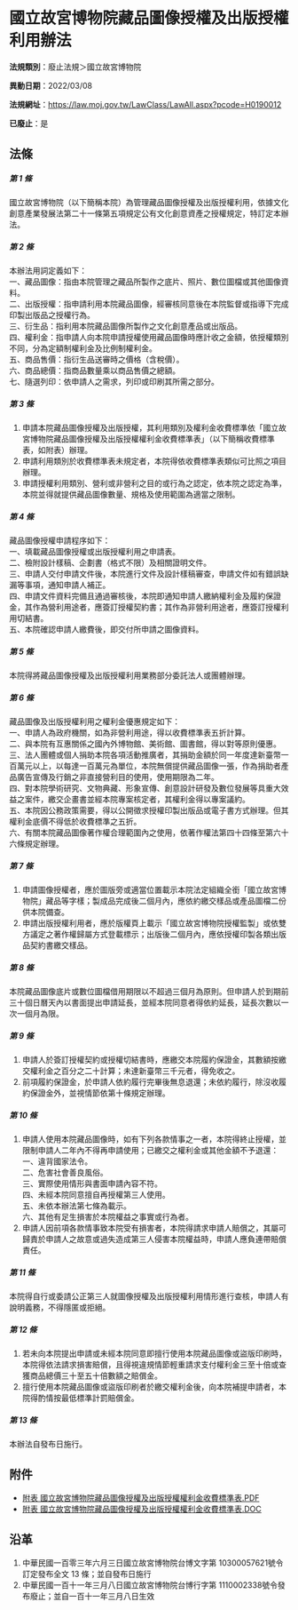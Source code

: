 # 國立故宮博物院藏品圖像授權及出版授權利用辦法

**法規類別**：廢止法規＞國立故宮博物院

**異動日期**：2022/03/08  

**法規網址**：https://law.moj.gov.tw/LawClass/LawAll.aspx?pcode=H0190012

**已廢止**：是



## 法條
##### 第 1 條
國立故宮博物院（以下簡稱本院）為管理藏品圖像授權及出版授權利用，依據文化創意產業發展法第二十一條第五項規定公有文化創意資產之授權規定，特訂定本辦法。

##### 第 2 條
本辦法用詞定義如下：  
一、藏品圖像：指由本院管理之藏品所製作之底片、照片、數位圖檔或其他圖像資料。  
二、出版授權：指申請利用本院藏品圖像，經審核同意後在本院監督或指導下完成印製出版品之授權行為。  
三、衍生品：指利用本院藏品圖像所製作之文化創意產品或出版品。  
四、權利金：指申請人向本院申請授權使用藏品圖像時應計收之金額，依授權類別不同，分為定額制權利金及比例制權利金。  
五、商品售價：指衍生品送審時之價格（含稅價）。  
六、商品總價：指商品數量乘以商品售價之總額。  
七、隨選列印：依申請人之需求，列印或印刷其所需之部分。

##### 第 3 條
1. 申請本院藏品圖像授權及出版授權，其利用類別及權利金收費標準依「國立故宮博物院藏品圖像授權及出版授權權利金收費標準表」（以下簡稱收費標準表，如附表）辦理。
1. 申請利用類別於收費標準表未規定者，本院得依收費標準表類似可比照之項目辦理。
1. 申請授權利用類別、營利或非營利之目的或行為之認定，依本院之認定為準，本院並得就提供藏品圖像數量、規格及使用範圍為適當之限制。

##### 第 4 條
藏品圖像授權申請程序如下：  
一、填載藏品圖像授權或出版授權利用之申請表。  
二、檢附設計樣稿、企劃書（格式不限）及相關證明文件。  
三、申請人交付申請文件後，本院進行文件及設計樣稿審查，申請文件如有錯誤缺漏等事項，通知申請人補正。  
四、申請文件資料完備且通過審核後，本院即通知申請人繳納權利金及履約保證金，其作為營利用途者，應簽訂授權契約書；其作為非營利用途者，應簽訂授權利用切結書。  
五、本院確認申請人繳費後，即交付所申請之圖像資料。

##### 第 5 條
本院得將藏品圖像授權及出版授權利用業務部分委託法人或團體辦理。

##### 第 6 條
藏品圖像及出版授權利用之權利金優惠規定如下：  
一、申請人為政府機關，如為非營利用途，得以收費標準表五折計算。  
二、與本院有互惠關係之國內外博物館、美術館、圖書館，得以對等原則優惠。  
三、法人團體或個人捐助本院各項活動推廣者，其捐助金額於同一年度達新臺幣一百萬元以上，以每達一百萬元為單位，本院無償提供藏品圖像一張，作為捐助者產品廣告宣傳及行銷之非直接營利目的使用，使用期限為二年。  
四、對本院學術研究、文物典藏、形象宣傳、創意設計研發及數位發展等具重大效益之案件，繳交企畫書並經本院專案核定者，其權利金得以專案議約。  
五、本院因公務政策需要，得以公開徵求授權印製出版品或電子書方式辦理。但其權利金底價不得低於收費標準之五折。  
六、有關本院藏品圖像著作權合理範圍內之使用，依著作權法第四十四條至第六十六條規定辦理。

##### 第 7 條
1. 申請圖像授權者，應於圖版旁或適當位置載示本院法定組織全銜「國立故宮博物院」藏品等字樣；製成品完成後二個月內，應依約繳交樣品或產品圖檔二份供本院備查。
1. 申請出版授權利用者，應於版權頁上載示「國立故宮博物院授權監製」或依雙方議定之著作權歸屬方式登載標示；出版後二個月內，應依授權印製各類出版品契約書繳交樣品。

##### 第 8 條
本院藏品圖像底片或數位圖檔借用期限以不超過三個月為原則。但申請人於到期前三十個日曆天內以書面提出申請延長，並經本院同意者得依約延長，延長次數以一次一個月為限。

##### 第 9 條
1. 申請人於簽訂授權契約或授權切結書時，應繳交本院履約保證金，其數額按繳交權利金之百分之二十計算；未達新臺幣三千元者，得免收之。
1. 前項履約保證金，於申請人依約履行完畢後無息退還；未依約履行，除沒收履約保證金外，並視情節依第十條規定辦理。

##### 第 10 條
1. 申請人使用本院藏品圖像時，如有下列各款情事之一者，本院得終止授權，並限制申請人二年內不得再申請使用；已繳交之權利金或其他金額不予退還：  
一、違背國家法令。  
二、危害社會善良風俗。  
三、實際使用情形與書面申請內容不符。  
四、未經本院同意擅自再授權第三人使用。  
五、未依本辦法第七條為載示。  
六、其他有足生損害於本院權益之事實或行為者。
1. 申請人因前項各款情事致本院受有損害者，本院得請求申請人賠償之，其屬可歸責於申請人之故意或過失造成第三人侵害本院權益時，申請人應負連帶賠償責任。

##### 第 11 條
本院得自行或委請公正第三人就圖像授權及出版授權利用情形進行查核，申請人有說明義務，不得隱匿或拒絕。

##### 第 12 條
1. 若未向本院提出申請或未經本院同意即擅行使用本院藏品圖像或盜版印刷時，本院得依法請求損害賠償，且得視違規情節輕重請求支付權利金三至十倍或查獲商品總價三十至五十倍數額之賠償金。
1. 擅行使用本院藏品圖像或盜版印刷者於繳交權利金後，向本院補提申請者，本院得酌情按最低標準計罰賠償金。

##### 第 13 條
本辦法自發布日施行。
## 附件
* [附表  國立故宮博物院藏品圖像授權及出版授權權利金收費標準表.PDF](https://law.moj.gov.tw/LawClass/LawGetFile.ashx?FileId=0000235753)
* [附表  國立故宮博物院藏品圖像授權及出版授權權利金收費標準表.DOC](https://law.moj.gov.tw/LawClass/LawGetFile.ashx?FileId=0000145930)
## 沿革
1. 中華民國一百零三年六月三日國立故宮博物院台博文字第 10300057621號令訂定發布全文 13 條；並自發布日施行
1. 中華民國一百十一年三月八日國立故宮博物院台博行字第 1110002338號令發布廢止；並自一百十一年三月八日生效

